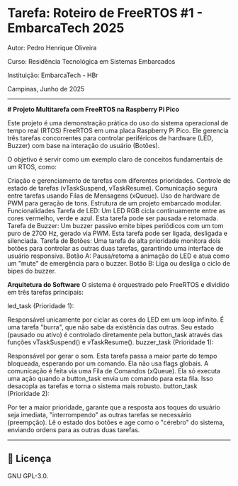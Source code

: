 
# Tarefa: Roteiro de FreeRTOS #1 - EmbarcaTech 2025

Autor: Pedro Henrique Oliveira

Curso: Residência Tecnológica em Sistemas Embarcados

Instituição: EmbarcaTech - HBr

Campinas, Junho de 2025

---

**# Projeto Multitarefa com FreeRTOS na Raspberry Pi Pico**

Este projeto é uma demonstração prática do uso do sistema operacional de tempo real (RTOS) FreeRTOS em uma placa Raspberry Pi Pico. Ele gerencia três tarefas concorrentes para controlar periféricos de hardware (LED, Buzzer) com base na interação do usuário (Botões).

O objetivo é servir como um exemplo claro de conceitos fundamentais de um RTOS, como:

Criação e gerenciamento de tarefas com diferentes prioridades.
Controle de estado de tarefas (vTaskSuspend, vTaskResume).
Comunicação segura entre tarefas usando Filas de Mensagens (xQueue).
Uso de hardware de PWM para geração de tons.
Estrutura de um projeto embarcado modular.
Funcionalidades
Tarefa de LED: Um LED RGB cicla continuamente entre as cores vermelho, verde e azul. Esta tarefa pode ser pausada e retomada.
Tarefa de Buzzer: Um buzzer passivo emite bipes periódicos com um tom puro de 2700 Hz, gerado via PWM. Esta tarefa pode ser ligada, desligada e silenciada.
Tarefa de Botões: Uma tarefa de alta prioridade monitora dois botões para controlar as outras duas tarefas, garantindo uma interface de usuário responsiva.
Botão A: Pausa/retoma a animação do LED e atua como um "mute" de emergência para o buzzer.
Botão B: Liga ou desliga o ciclo de bipes do buzzer.

**Arquitetura do Software**
O sistema é orquestrado pelo FreeRTOS e dividido em três tarefas principais:

led_task (Prioridade 1):

Responsável unicamente por ciclar as cores do LED em um loop infinito.
É uma tarefa "burra", que não sabe da existência das outras. Seu estado (pausado ou ativo) é controlado diretamente pela button_task através das funções vTaskSuspend() e vTaskResume().
buzzer_task (Prioridade 1):

Responsável por gerar o som.
Esta tarefa passa a maior parte do tempo bloqueada, esperando por um comando. Ela não usa flags globais.
A comunicação é feita via uma Fila de Comandos (xQueue). Ela só executa uma ação quando a button_task envia um comando para esta fila. Isso desacopla as tarefas e torna o sistema mais robusto.
button_task (Prioridade 2):

Por ter a maior prioridade, garante que a resposta aos toques do usuário seja imediata, "interrompendo" as outras tarefas se necessário (preempção).
Lê o estado dos botões e age como o "cérebro" do sistema, enviando ordens para as outras duas tarefas.

---

## 📜 Licença
GNU GPL-3.0.
